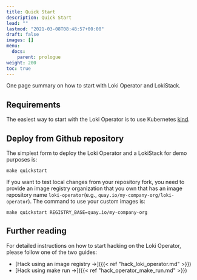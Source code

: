 ```yaml
---
title: Quick Start
description: Quick Start
lead: ""
lastmod: "2021-03-08T08:48:57+00:00"
draft: false
images: []
menu:
  docs:
    parent: prologue
weight: 200
toc: true
---
```


One page summary on how to start with Loki Operator and LokiStack.

## Requirements

The easiest way to start with the Loki Operator is to use Kubernetes [kind](https://github.com/kubernetes-sigs/kind).

## Deploy from Github repository

The simplest form to deploy the Loki Operator and a LokiStack for demo purposes is:

```shell
make quickstart
```

If you want to test local changes from your repository fork, you need to provide an image registry organization that you own that has an image repository name `loki-operator`(e.g., `quay.io/my-company-org/loki-operator`). The command to use your custom images is:

```shell
make quickstart REGISTRY_BASE=quay.io/my-company-org
```

## Further reading

For detailed instructions on how to start hacking on the Loki Operator, please follow one of the two guides:
- [Hack using an image registry →]({{< ref "hack_loki_operator.md" >}})
- [Hack using make run →]({{< ref "hack_operator_make_run.md" >}})
